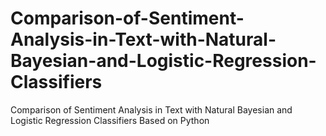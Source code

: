 # Comparison-of-Sentiment-Analysis-in-Text-with-Natural-Bayesian-and-Logistic-Regression-Classifiers
Comparison of Sentiment Analysis in Text with Natural Bayesian and Logistic Regression Classifiers Based on Python
